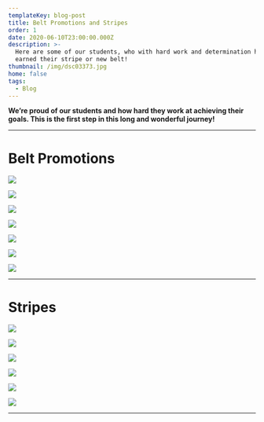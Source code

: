 ```yaml
---
templateKey: blog-post
title: Belt Promotions and Stripes
order: 1
date: 2020-06-10T23:00:00.000Z
description: >-
  Here are some of our students, who with hard work and determination have
  earned their stripe or new belt!
thumbnail: /img/dsc03373.jpg
home: false
tags:
  - Blog
---
```

**We’re proud of our students and how hard they work at achieving their goals. This is the first step in this long and wonderful journey!**

- - -

# **Belt Promotions**

![](/img/img_7112.jpg)

![](/img/img_7113.jpg)

![](/img/dsc07643.jpg)

![](/img/dsc06937.jpg)

![](/img/img_1570.jpg)

![](/img/img_1613.png)

![](/img/dsc05804.jpg)

- - -

# Stripes

![](/img/dsc07638.jpg)

![](/img/dsc07226.jpg)

![](/img/dsc07217.jpg)

![](/img/img_1469.jpg)

![](/img/dsc05003.jpg)

![](/img/dsc04785.jpg)

- - -
